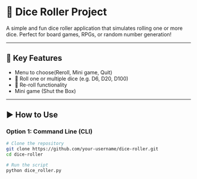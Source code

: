 # 🎲 Dice Roller Project

A simple and fun dice roller application that simulates rolling one or more dice. Perfect for board games, RPGs, or random number generation!

---

## 🧩 Key Features

- Menu to choose(Reroll, Mini game, Quit)
- 🎲 Roll one or multiple dice (e.g. D6, D20, D100)
- 🔁 Re-roll functionality
- Mini game (Shut the Box)
---

## ▶️ How to Use

### Option 1: Command Line (CLI)

```bash
# Clone the repository
git clone https://github.com/your-username/dice-roller.git
cd dice-roller

# Run the script
python dice_roller.py
